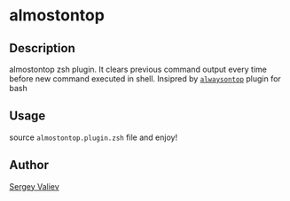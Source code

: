 # almostontop

## Description
almostontop zsh plugin. It clears previous command output every time before new command
executed in shell. Insipred by [`alwaysontop`](https://github.com/swirepe/alwaysontop) plugin for bash

## Usage
source `almostontop.plugin.zsh` file and enjoy!

## Author
[Sergey Valiev](https://github.com/Valiev)
